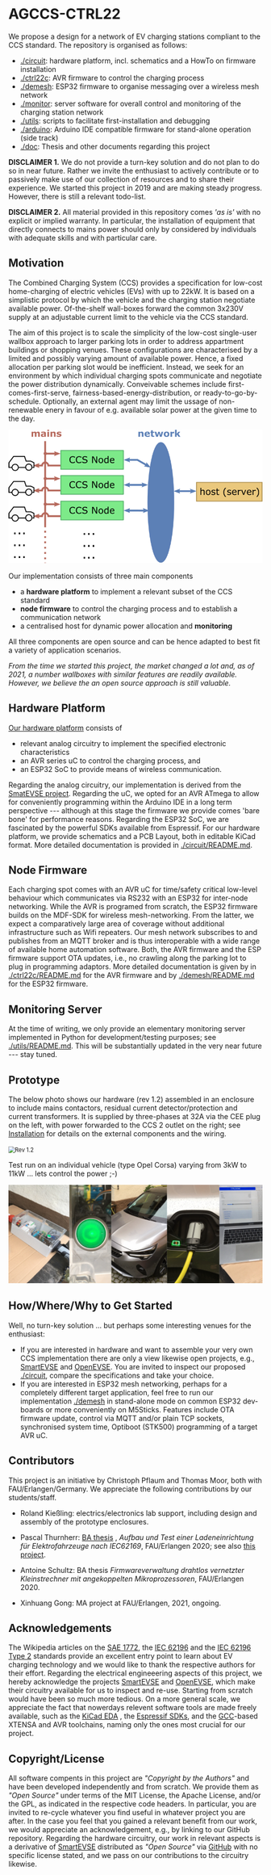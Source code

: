 AGCCS-CTRL22
============

We propose a design for a network of EV charging stations compliant to the CCS standard. The repository is organised as follows:

- [./circuit](./circuit/): hardware platform, incl. schematics and a HowTo on firmware installation
- [./ctrl22c](./ctrl22c/): AVR firmware to control the charging process
- [./demesh](./demesh/): ESP32 firmware to organise messaging over a wireless mesh network
- [./monitor](./monitor/): server software for overall control and monitoring of the charging station network
- [./utils](./utils/): scripts to facilitate first-installation and debugging
- [./arduino](./arduino/): Arduino IDE compatible firmware for stand-alone operation (side track)
- [./doc](./doc/): Thesis and other documents regarding this project

**DISCLAIMER 1.** We do not provide a turn-key solution and do not plan to do so in near future. Rather we invite the enthusiast to actively contribute or to passively make use of our collection of resources and to share their experience. We started this project in 2019 and are making steady progress. However, there is still a relevant todo-list. 

**DISCLAIMER 2.** All material provided in this repository comes *'as is'* with no explicit or implied warranty. In particular, the installation of equipment that directly connects to mains power should only by considered by individuals with adequate skills and with particular care.



## Motivation

The Combined Charging System (CCS) provides a specification for low-cost home-charging of electric vehicles (EVs) with up to 22kW. It is based on a simplistic protocol by which the vehicle and the charging station negotiate available power. Of-the-shelf wall-boxes forward the common 3x230V supply at an adjustable current limit to the vehicle via the CCS standard.

The aim of this project is to scale the simplicity of the low-cost single-user wallbox approach to larger parking lots in order to address appartment buildings or shopping venues. These configurations are characterised by a limited and possibly varying amount of available power. Hence, a fixed allocation per parking slot would be inefficient. Instead, we seek for an environment by which individual charging spots communicate and negotiate the power distribution dynamically. Conveivable schemes include first-comes-first-serve, fairness-based-energy-distribution, or ready-to-go-by-schedule. Optionally, an external agent may limit the ussage of non-renewable enery in favour of e.g. available solar power at the given time to the day. 



<img src="./images/powerdist.png" alt="Dynamic Power Allocation" style="zoom: 67%;" />



Our implementation consists of three main components

- a **hardware platform** to implement a relevant subset of the CCS standard
-  **node firmware** to control the charging process and to establish a communication network
- a centralised host for dynamic power allocation and **monitoring** 

All three components are open source and can be hence adapted to best fit a variety of application scenarios.

*From the time we started this project, the market changed a lot and, as of 2021, a number wallboxes with similar features are readily available. However, we believe the an open source approach is still valuable.*



## Hardware Platform

[Our hardware platform](./circuit/) consists of 

+ relevant analog circuitry to implement the specified electronic characteristics
+ an AVR series uC to control the charging process, and
+ an ESP32 SoC to provide means of wireless communication. 

Regarding the analog circuitry, our implementation is derived from the [SmatEVSE project](https://github.com/SmartEVSE). Regarding the uC, we opted for an AVR ATmega to allow for conveniently programming within the Arduino IDE in a long term perspective --- although at this stage the firmware we provide comes 'bare bone' for performance reasons. Regarding the ESP32 SoC, we are fascinated by the powerful SDKs available from Espressif. For our hardware platform, we provide schematics and a PCB Layout, both in editable KiCad format. More detailed documentation is provided in [./circuit/README.md](./circuit/). 



## Node Firmware

Each charging spot comes with an AVR uC for time/safety critical low-level behaviour which communicates via RS232 with an ESP32 for inter-node networking. While the AVR is programed from scratch, the ESP32 firmware builds on the MDF-SDK for wireless mesh-networking. From the latter, we expect a comparatively large area of coverage without additional infrastructure such as Wifi repeaters. Our mesh network subscribes to and publishes from an MQTT broker and is thus interoperable with a wide range of available home automation software. Both, the AVR firmware and the ESP firmware support OTA updates, i.e., no crawling along the parking lot to plug in programming adaptors. More detailed documentation is given by in [./ctrl22c/README.md](./ctrl22c/) for the AVR firmware and by  [./demesh/README.md](./demesh/) for the ESP32 firmware.



## Monitoring Server

At the time of writing, we only provide an elementary monitoring server implemented in Python
for development/testing purposes; see [./utils/README.md](./utils/). This will be substantially updated in the
very near future --- stay tuned.



## Prototype

The below photo shows our hardware (rev 1.2) assembled in an enclosure to include mains contactors, residual current detector/protection and current transformers. It is supplied by three-phases at 32A via the CEE plug on the left, with power forwarded to the CCS 2 outlet on the right; see [Installation](./Installation.md) for details on the external components and the wiring. 

<img src="./images/hardware_1_2_enclosure.jpeg" alt="Rev 1.2" style="zoom:80%;" />



Test run on an individual vehicle (type Opel Corsa) varying from 3kW to 11kW ... lets control the power ;-)

<img src="./images/charging-corsa-2021-june.png" alt="charging EV"/>



## How/Where/Why to Get Started

Well, no turn-key solution ... but perhaps some interesting venues for the enthusiast:

- If you are interested in hardware and want to assemble your very own CCS implementation there are only a view likewise open projects, e.g., [SmartEVSE](https://www.smartevse.nl/) and [OpenEVSE](https://www.openevse.com/). You are invited to inspect our proposed [./circuit](./circuit/), compare the specifications and take your choice.
- If you are interested in ESP32 mesh networking, perhaps for a completely different target application, feel free to run our implementation [./demesh](./demesh/) in stand-alone mode on common ESP32 dev-boards or more conveniently on M5Sticks. Features include OTA firmware update, control via MQTT and/or plain TCP sockets, synchronised system time, Optiboot (STK500) programming of a target AVR uC.



## Contributors

This project is an initiative by Christoph Pflaum and Thomas Moor, both with FAU/Erlangen/Germany. We appreciate the following contributions by our students/staff.

- Roland Kießling: electrics/electronics lab support, including design and assembly of the prototype enclosures. 

- Pascal Thurnherr: [BA thesis](./doc/Bachelorarbeit_Pascal_Thurnherr.pdf) , _Aufbau und Test einer Ladeneinrichtung für Elektrofahrzeuge nach IEC62169_, FAU/Erlangen 2020; see also [this project](https://github.com/dreadnomad/FGCCS-Ctrl22).

- Antoine Schultz: BA thesis *Firmwareverwaltung drahtlos vernetzter Kleinstrechner mit angekoppelten Mikroprozessoren*, FAU/Erlangen 2020.

- Xinhuang Gong: MA project at FAU/Erlangen, 2021, ongoing.

  

## Acknowledgements

The Wikipedia articles on the [SAE 1772](https://de.wikipedia.org/wiki/SAE_J1772nd), the [IEC 62196](https://de.wikipedia.org/wiki/IEC_62196)  and the [IEC 62196 Type 2](https://de.wikipedia.org/wiki/IEC_62196_Typ_2) standards provide an excellent entry point to learn about EV charging technology and we would like to thank the respective authors for their effort. Regarding the electrical engineeering aspects of this project, we hereby acknowledge the projects [SmartEVSE](https://www.smartevse.nl/) and [OpenEVSE](https://www.openevse.com/), which make their circuitry available for us to inspect and re-use. Starting from scratch would have been so much more tedious. On a more general scale, we appreciate the fact that nowerdays relevent software tools are made freely available, such as the [KiCad EDA](https://kicad.org) , the [Espressif SDKs](https://github.com/espressif), and the [GCC](https://gcc.gnu.org/)-based XTENSA and AVR toolchains, naming only the ones most crucial for our project.



## Copyright/License

All software compents in this project are _"Copyright by the Authors"_ and have been developed independently and from scratch. We provide them as _"Open Source"_ under terms of the MIT License, the Apache License, and/or the GPL, as indicated in the respective code headers. In particular, you are invited to re-cycle whatever you find useful in whatever project you are after. In the case you feel that you gained a relevant benefit from our work, we would appreciate an acknowledgement, e.g., by linking to our GitHub repository. Regarding the hardware circuitry, our work in relevant aspects is a derivative of [SmartEVSE](https://www.smartevse.nl/) distributed as _"Open Source"_ via [GitHub](https://github.com/SmartEVSE) with no specific license stated, and we pass on our contributions to the circuitry likewise. 







